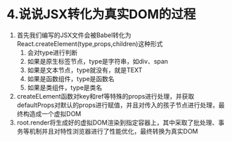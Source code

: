# 4.说说JSX转化为真实DOM的过程

1. 首先我们编写的JSX文件会被Babel转化为React.createElement(type,props,children)这种形式
   1. 会对type进行判断
   2. 如果是原生标签节点，type是字符串，如div、span
   3. 如果是文本节点，type就没有，就是TEXT
   4. 如果是函数组件，type是函数名
   5. 如果是类组件，type是类名
2. createELement函数对key和ref等特殊的props进行处理，并获取defaultProps对默认的props进行赋值，并且对传入的孩子节点进行处理，最终构造成一个虚拟DOM
3. root.render将生成好的虚拟DOM渲染到指定容器上，其中采取了批处理、事务等机制并且对特性浏览器进行了性能优化，最终转换为真实DOM